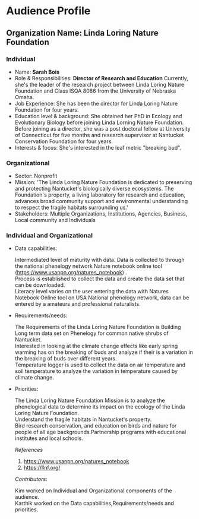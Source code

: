 # Audience Profile 

## Organization Name: Linda Loring Nature Foundation 

### Individual
 * Name: **Sarah Bois** 
 * Role & Responsibilities: **Director of Research and Education** 
 Currently, she's the leader of the research project between Linda Loring Nature Foundation and Class ISQA 8086 from the University of Nebraska Omaha.<br/>
 * Job Experience: She has been the director for Linda Loring Nature Foundation for four years.<br/>
 * Education level & background: She obtained her PhD in Ecology and Evolutionary Biology before joining Linda Lorning Nature Foundation. Before joining as a director, she was a post doctoral fellow at University of Connecticut for five months and research supervisor at Nantucket Conservation Foundation for four years.<br/> 
 * Interests & focus: She's interested in the leaf metric "breaking bud".<br/>
    
 ### Organizational 
 * Sector: Nonprofit
 * Mission: 'The Linda Loring Nature Foundation is dedicated to preserving and protecting Nantucket's biologically diverse ecosystems. The Foundation's property, a living laboratory for research and education, advances broad community support and environmental understanding to respect the fragile habitats surrounding us.'
 * Stakeholders: Multiple Organizations, Institutions, Agencies, Business, Local community and Individuals
 
 ### Individual and Organizational 
 * Data capabilities: 
 
   Intermediated level of maturity with data. Data is collected to through the national phenelogy network Nature notebook online tool   (https://www.usanpn.org/natures_notebook) .<br/>
   Process is established to collect the data and create the data set that can be downloaded.<br/>
   Literacy level varies on the user entering the data with Natures Notebook Online tool on USA National phenology network, data can be entered by a amateurs and professional naturalists.<br/>
   
 * Requirements/needs: 
 
   The Requirements of the Linda Loring Nature Foundation is Building Long term data set on Phenelogy for common native shrubs of  Nantucket.<br/>
   Interested in looking at the climate change effects like early spring warming has on the breaking of buds and analyze if their is a variation in the breaking of buds over different years.<br/>
   Temperature logger is used to collect the data on air temperature and soil temperature to analyze the variation in temperature caused by climate change.
 
 * Priorities: 
 
    The Linda Loring Nature Foundation Mission is to analyze the phenelogical data to determine its impact on the ecology of the Linda Loring Nature Foundation.<br/>
    Understand the fragile habitats in Nantucket's property.<br/>
    Bird research conservation, and education on birds and nature for people of all age backgrounds.Partnership programs with   educational institutes and local schools. 
  
  
 
 
 
 
   _References_
    1. https://www.usanpn.org/natures_notebook
    2. https://llnf.org/
 
   _Contributors_:
   
   Kim worked on Individual and Organizational components of the audience.<br/>
   Karthik worked on the Data capabilities,Requirements/needs and priorities.
   
   
 
 
 
 
